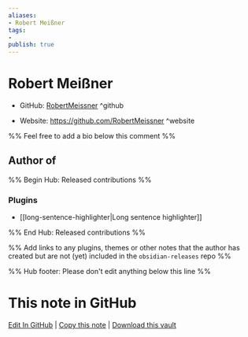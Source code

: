 ```yaml
---
aliases:
- Robert Meißner
tags:
- 
publish: true
---
```


# Robert Meißner

- GitHub: [RobertMeissner](https://github.com/RobertMeissner/) ^github
<!-- - Discord: `@` ^discord-->
- Website: <https://github.com/RobertMeissner> ^website
<!-- - [[Publish sites|Publish site]]: <https://> ^publish-->

%% Feel free to add a bio below this comment %%


## Author of

%% Begin Hub: Released contributions %%
### Plugins
- [[long-sentence-highlighter|Long sentence highlighter]]

%% End Hub: Released contributions %%

%% Add links to any plugins, themes or other notes that the author has created but are not (yet) included in the `obsidian-releases` repo %%

<!--
### Unlisted plugins
-->

<!--
### Others
-->

<!--
## Sponsor this author
-->

<!-- - [[GitHub sponsors]]: [Sponsor @RobertMeissner on GitHub Sponsors](https://github.com/sponsors/RobertMeissner) ^github-sponsor-->
<!-- - [[Buy me a coffee]]: <https://> ^buy-me-a-coffee-->
<!-- - [[PayPal]]: <https://> ^paypal-->
<!-- - [[Patreon]]: <https://> ^patreon-->

<!--
## Follow this author
-->

<!-- - [[YouTube Channels|On YouTube]]: <https://> ^youtube-->
<!-- - Twitter: <https://> ^twitter-->
<!-- - ... -->

%% Hub footer: Please don't edit anything below this line %%

# This note in GitHub

<span class="git-footer">[Edit In GitHub](https://github.dev/obsidian-community/obsidian-hub/blob/main/01%20-%20Community/People/RobertMeissner.md "git-hub-edit-note") | [Copy this note](https://raw.githubusercontent.com/obsidian-community/obsidian-hub/main/01%20-%20Community/People/RobertMeissner.md "git-hub-copy-note") | [Download this vault](https://github.com/obsidian-community/obsidian-hub/archive/refs/heads/main.zip "git-hub-download-vault") </span>
